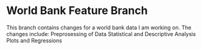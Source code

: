 # World Bank Feature Branch

This branch contains changes for a world bank data I am working on. The changes include:
Preprosessing of Data
Statistical and Descriptive Analysis
Plots and Regressions
